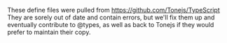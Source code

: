 These define files were pulled from https://github.com/Tonejs/TypeScript
They are sorely out of date and contain errors, but we'll fix them up and
eventually contribute to @types, as well as back to Tonejs if they would prefer
to maintain their copy.